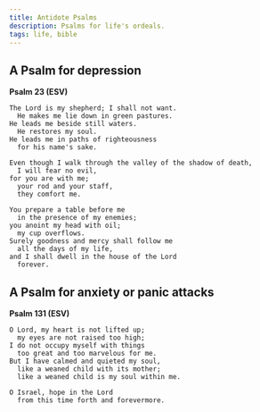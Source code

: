 ```yaml
---
title: Antidote Psalms
description: Psalms for life's ordeals.
tags: life, bible
---
```


## A Psalm for depression

**Psalm 23 (ESV)**

	The Lord is my shepherd; I shall not want.
	  He makes me lie down in green pastures.
	He leads me beside still waters.
	  He restores my soul.
	He leads me in paths of righteousness
	  for his name's sake.

	Even though I walk through the valley of the shadow of death,
	  I will fear no evil,
	for you are with me;
	  your rod and your staff,
	  they comfort me.

	You prepare a table before me
	  in the presence of my enemies;
	you anoint my head with oil;
	  my cup overflows.
	Surely goodness and mercy shall follow me
	  all the days of my life,
	and I shall dwell in the house of the Lord
	  forever.

## A Psalm for anxiety or panic attacks

**Psalm 131 (ESV)**

	O Lord, my heart is not lifted up;
	  my eyes are not raised too high;
	I do not occupy myself with things
	  too great and too marvelous for me.
	But I have calmed and quieted my soul,
	  like a weaned child with its mother;
	  like a weaned child is my soul within me.

	O Israel, hope in the Lord
	  from this time forth and forevermore.
